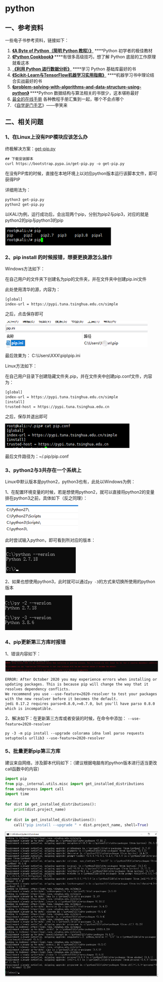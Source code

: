# python

## 一、参考资料

一些电子书参考资料，链接如下：

1.  [**《A Byte of Python（简明 Python 教程）》**](https://wizardforcel.gitbooks.io/a-byte-of-python/content/) ****Python 初学者的极佳教材
2.  [**《Python Cookbook》**](https://python3-cookbook.readthedocs.io/zh_CN/latest/) ****有很多高级技巧，想了解 Python 底层的工作原理就看这本
3.  [**《利用 Python 进行数据分析》**](https://seancheney.gitbook.io/python-for-data-analysis-2nd/) ****学习 Python 基础库最好的书
4.  [**《Scikit-Learn与TensorFlow机器学习实用指南》**](https://hand2st.apachecn.org/#/README) ****机器学习书中理论结合实战最好的书
5.  [**《problem-solving-with-algorithms-and-data-structure-using-python》**](https://facert.gitbooks.io/python-data-structure-cn/) ****Python 数据结构与算法相关的书很少，这本堪称最好
6. [最全的在线手册](https://docs.pythontab.com) 各种教程手册汇集到一起，哪个不会点哪个
7. 《[自学是门手艺](http://lixiaolai.com/#/the-craft-of-selfteaching/)》——李笑来

## 二、相关问题

### 1、在Linux上没有PIP模块应该怎么办 

终极解决方案：[get-pip.py](https://bootstrap.pypa.io/get-pip.py) 

```text
## 下载安装脚本
curl https://bootstrap.pypa.io/get-pip.py -o get-pip.py
```

在没有PIP库的时候，直接在本地环境上以对应python版本运行该脚本文件，即可获得PIP 

详细用法为： 

```text
python3 get-pip.py 
python2 get-pip.py 
```

以KALI为例，运行成功后，会出现两个pip，分别为pip2与pip3，对应的就是python2的pip与python3的pip

![](../../.gitbook/assets/image%20%28522%29.png)

### 2、pip install 的时候报错，想要更换源怎么操作 

Windows方法如下： 

在自己用户的文件夹下创建名为pip的文件夹，并在文件夹中创建pip.ini文件

此处使用清华的源，内容为：

```text
[global] 
index-url = https://pypi.tuna.tsinghua.edu.cn/simple
```

 之后，点击保存即可 

![](../../.gitbook/assets/image%20%28524%29.png)

最后效果为： C:\Users\XXX\pip\pip.ini 

Linux方法如下： 

在自己用户目录下创建隐藏文件夹.pip，并在文件夹中创建pip.conf文件，内容为：

```text
[global] 
index-url = https://pypi.tuna.tsinghua.edu.cn/simple
[install] 
trusted-host = https://pypi.tuna.tsinghua.edu.cn
```

之后，保存并退出即可 

![](../../.gitbook/assets/image%20%28518%29.png)

最后文件路径为：~/.pip/pip.conf 

### 3、python2与3共存在一个系统上 

Linux中默认版本是python2，python3也有，此处以Windows为例：

1、在配置环境变量的时候，若是想使用python2，就可以直接将python2的变量排在python3之前，具体如下（反之同理）：

![](../../.gitbook/assets/image%20%28525%29.png)

此时尝试输入python，即可看到所对应的版本：

![](../../.gitbook/assets/image%20%28523%29.png)

2、如果也想使用python3，此时就可以通过`py -3`的方式来切换所使用的python版本

![](../../.gitbook/assets/image%20%28521%29.png)

### 4、pip更新第三方库时报错

1、错误内容如下：

![&#x9519;&#x8BEF;&#x56FE;&#x7247;](../../.gitbook/assets/image%20%28804%29.png)

```text
ERROR: After October 2020 you may experience errors when installing or updating packages. This is because pip will change the way that it resolves dependency conflicts.
We recommend you use --use-feature=2020-resolver to test your packages with the new resolver before it becomes the default.
jedi 0.17.2 requires parso<0.8.0,>=0.7.0, but you'll have parso 0.8.0 which is incompatible.
```

2、解决如下：在更新第三方库或者安装的时候，在命令中添加：  `--use-feature=2020-resolver`

```text
py -3 -m pip install --upgrade colorama idna lxml parso requests setuptools urllib3 --use-feature=2020-resolver
```

### 5、批量更新pip第三方库

 建议来自网络，涉及脚本代码如下：（建议根据电脑有的python版本进行适当更改call函数中的内容）

```python
import pip
from pip._internal.utils.misc import get_installed_distributions
from subprocess import call
import time
 
for dist in get_installed_distributions():
    print(dist.project_name)
 
for dist in get_installed_distributions():
    call("pip install --upgrade " + dist.project_name, shell=True)
```

![&#x8FD0;&#x884C;&#x622A;&#x56FE;](../../.gitbook/assets/image%20%28805%29.png)









